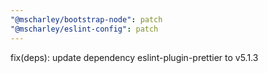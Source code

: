 ```yaml
---
"@mscharley/bootstrap-node": patch
"@mscharley/eslint-config": patch
---
```


fix(deps): update dependency eslint-plugin-prettier to v5.1.3
